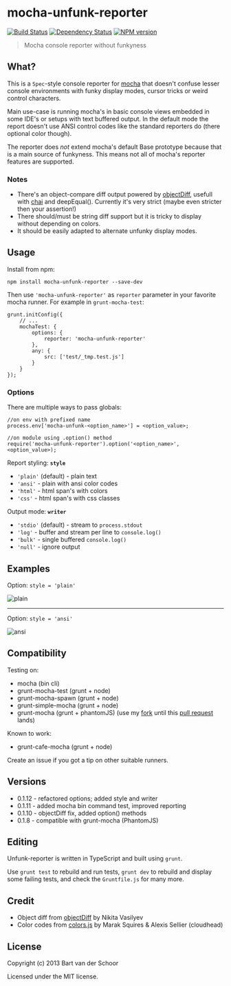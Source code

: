 # mocha-unfunk-reporter
[![Build Status](https://secure.travis-ci.org/Bartvds/mocha-unfunk-reporter.png?branch=master)](http://travis-ci.org/Bartvds/mocha-unfunk-reporter) [![Dependency Status](https://gemnasium.com/Bartvds/mocha-unfunk-reporter.png)](https://gemnasium.com/Bartvds/mocha-unfunk-reporter) [![NPM version](https://badge.fury.io/js/mocha-unfunk-reporter.png)](http://badge.fury.io/js/mocha-unfunk-reporter)

> Mocha console reporter without funkyness

## What?

This is a `Spec`-style console reporter for [mocha](http://visionmedia.github.io/mocha/) that doesn't confuse lesser console environments with funky display modes, cursor tricks or weird control characters.

Main use-case is running mocha's in basic console views embedded in some IDE's or setups with text buffered output. In the default mode the report doesn't use ANSI control codes like the standard reporters do (there optional color though).

The reporter does *not* extend mocha's default Base prototype because that is a main source of funkyness. This means not all of mocha's reporter features are supported.

### Notes

* There's an object-compare diff output powered by [objectDiff](https://github.com/NV/objectDiff.js), usefull with [chai](http://chaijs.com/) and deepEqual(). Currently it's very strict (maybe even stricter then your assertion!)
* There should/must be string diff support but it is tricky to display without depending on colors.
* It should be easily adapted to alternate unfunky display modes.

## Usage
Install from npm:

````
npm install mocha-unfunk-reporter --save-dev
```` 

Then use `'mocha-unfunk-reporter'` as `reporter` parameter in your favorite mocha runner. For example in `grunt-mocha-test`:

````
grunt.initConfig({
	// ...
	mochaTest: {
		options: {
			reporter: 'mocha-unfunk-reporter'
		},
		any: {
			src: ['test/_tmp.test.js']
		}
	}
});
````

### Options

There are multiple ways to pass globals:

````
//on env with prefixed name
process.env['mocha-unfunk-<option_name>'] = <option_value>;

//on module using .option() method
require('mocha-unfunk-reporter').option('<option_name>', <option_value>);
````

Report styling: **`style`**
* `'plain'` (default) - plain text
* `'ansi'` - plain with ansi color codes
* `'html'` - html span's with colors
* `'css'` - html span's with css classes

Output mode: **`writer`**
* `'stdio'` (default) - stream to `process.stdout`
* `'log'` - buffer and stream per line to `console.log()`
* `'bulk'` - single buffered `console.log()`
* `'null'` - ignore output

## Examples

Option: `style = 'plain'`

![plain](https://raw.github.com/Bartvds/mocha-unfunk-reporter/master/media/example_output_default.png)

-----

Option: `style = 'ansi'`

![ansi](https://raw.github.com/Bartvds/mocha-unfunk-reporter/master/media/example_output_color.png)


## Compatibility

Testing on:

* mocha (bin cli)
* grunt-mocha-test (grunt + node)
* grunt-mocha-spawn (grunt + node)
* grunt-simple-mocha (grunt + node)
* grunt-mocha (grunt + phantomJS) (use my [fork](https://github.com/Bartvds/grunt-mocha) until this [pull request](https://github.com/kmiyashiro/grunt-mocha/pull/74) lands)

Known to work:

* grunt-cafe-mocha (grunt + node)

Create an issue if you got a tip on other suitable runners. 

## Versions

* 0.1.12 - refactored options; added style and writer
* 0.1.11 - added mocha bin command test, improved reporting
* 0.1.10 - objectDiff fix, added option() methods
* 0.1.8 - compatible with grunt-mocha (PhantomJS)

## Editing

Unfunk-reporter is written in TypeScript and built using `grunt`.

Use `grunt test` to rebuild and run tests, `grunt dev` to rebuild and display some failing tests, and check the `Gruntfile.js` for many more.

## Credit

* Object diff from [objectDiff](https://github.com/NV/objectDiff.js) by Nikita Vasilyev
* Color codes from [colors.js](https://github.com/marak/colors.js/) by Marak Squires & Alexis Sellier (cloudhead)

## License

Copyright (c) 2013 Bart van der Schoor

Licensed under the MIT license.